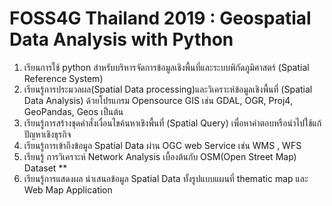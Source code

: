 # FOSS4G Thailand 2019 : Geospatial Data Analysis with Python
1. เรียนการใช้ python สำหรับบริหารจัดการข้อมูลเชิงพื้นที่และระบบพิกัดภูมิศาสตร์ (Spatial Reference System)
2. เรียนรู้การประมวลผล(Spatial Data processing)และวิเคราะห์ข้อมูลเชิงพื้นที่ (Spatial Data Analysis) ด้วยโปรแกรม Opensource GIS เช่น GDAL, OGR, Proj4, GeoPandas, Geos เป็นต้น
3. เรียนรู้การสร้างชุดคำสั่งเงื่อนไขค้นหาเชิงพื้นที่ (Spatial Query) เพื่อหาคำตอบหรือนำไปใช้แก้ปัญหาเชิงธุรกิจ
4. เรียนรู้การเข้าถึงข้อมูล Spatial Data ผ่าน OGC web Service เช่น WMS , WFS
5. เรียนรู้ การวิเคราะห์ Network Analysis เบื้องต้นกับ OSM(Open Street Map) Dataset **
6. เรียนรู้การแสดงผล นำเสนอข้อมูล Spatial Data ทั้งรูปแบบแผนที่ thematic map และ Web Map Application
